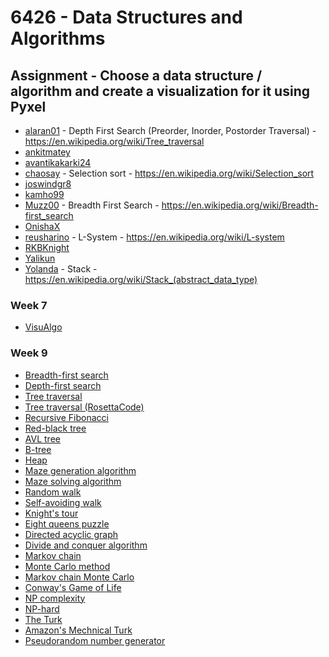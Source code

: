 # 6426 - Data Structures and Algorithms


## Assignment - Choose a data structure / algorithm and create a visualization for it using Pyxel

* [alaran01](https://github.com/alaran01) - Depth First Search (Preorder, Inorder, Postorder Traversal) - https://en.wikipedia.org/wiki/Tree_traversal
* [ankitmatey](https://github.com/ankitmatey)
* [avantikakarki24](https://github.com/avantikakarki24)
* [chaosay](https://github.com/chaosay) - Selection sort - https://en.wikipedia.org/wiki/Selection_sort
* [joswindgr8](https://github.com/joswindgr8)
* [kamho99](https://github.com/kamho99)
* [Muzz00](https://github.com/Muzz00) - Breadth First Search - https://en.wikipedia.org/wiki/Breadth-first_search
* [OnishaX](https://github.com/OnishaX)
* [reusharino](https://github.com/reusharino) - L-System - https://en.wikipedia.org/wiki/L-system
* [RKBKnight](https://github.com/RKBKnight)
* [Yalikun](https://github.com/Yalikun)
* [Yolanda](https://github.com/YolandaYUYAN) - Stack - https://en.wikipedia.org/wiki/Stack_(abstract_data_type)


### Week 7
* [VisuAlgo](https://visualgo.net/)


### Week 9


* [Breadth-first search](https://en.wikipedia.org/wiki/Breadth-first_search)
* [Depth-first search](https://en.wikipedia.org/wiki/Depth-first_search)
* [Tree traversal](https://en.wikipedia.org/wiki/Tree_traversal)
* [Tree traversal (RosettaCode)](https://rosettacode.org/wiki/Tree_traversal)
* [Recursive Fibonacci](https://medium.com/launch-school/recursive-fibonnaci-method-explained-d82215c5498e)
* [Red-black tree](https://en.wikipedia.org/wiki/Red%E2%80%93black_tree)
* [AVL tree](https://en.wikipedia.org/wiki/AVL_tree)
* [B-tree](https://en.wikipedia.org/wiki/B-tree)
* [Heap](https://en.wikipedia.org/wiki/Heap_(data_structure))
* [Maze generation algorithm](https://en.wikipedia.org/wiki/Maze_generation_algorithm)
* [Maze solving algorithm](https://en.wikipedia.org/wiki/Maze_solving_algorithm)
* [Random walk](https://en.wikipedia.org/wiki/Random_walk)
* [Self-avoiding walk](https://en.wikipedia.org/wiki/Self-avoiding_walk)
* [Knight's tour](https://en.wikipedia.org/wiki/Knight%27s_tour)
* [Eight queens puzzle](https://en.wikipedia.org/wiki/Eight_queens_puzzle)
* [Directed acyclic graph](https://en.wikipedia.org/wiki/Directed_acyclic_graph)
* [Divide and conquer algorithm](https://en.wikipedia.org/wiki/Divide-and-conquer_algorithm)
* [Markov chain](https://en.wikipedia.org/wiki/Markov_chain)
* [Monte Carlo method](https://en.wikipedia.org/wiki/Monte_Carlo_method)
* [Markov chain Monte Carlo](https://en.wikipedia.org/wiki/Markov_chain_Monte_Carlo)
* [Conway's Game of Life](https://en.wikipedia.org/wiki/Conway%27s_Game_of_Life)
* [NP complexity](https://en.wikipedia.org/wiki/NP_(complexity))
* [NP-hard](https://en.wikipedia.org/wiki/NP-hard)
* [The Turk](https://en.wikipedia.org/wiki/The_Turk)
* [Amazon's Mechnical Turk](https://www.mturk.com/)
* [Pseudorandom number generator](https://en.wikipedia.org/wiki/Pseudorandom_number_generator)
